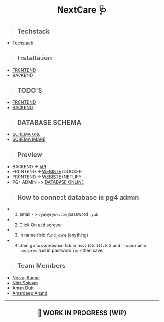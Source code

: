 <h1 align='center'>NextCare 🩺</h2>

> ## Techstack

- [Techstack](./docs/TECHSTACK.md)

> ## Installation

- [FRONTEND](/frontend/docs/INSTALLATION.md)
- [BACKEND](/backend/docs/INSTALLATION.md)

> ## TODO'S

- [FRONTEND](./frontend/docs/TODO.md)
- [BACKEND](./backend/docs/TODO.md)

> ## DATABASE SCHEMA

- [SCHEMA URL](https://dbdiagram.io/d/6257933e2514c979032a5f7d)
- [SCHEMA IMAGE](databse_schema.png)

> ## Preview

- BACKEND  -> [API](https://bit.ly/3kQH1Ih)
- FRONTEND ->  [WEBISTE](https://bit.ly/380nQbZ) (DOCKER)
- FRONTEND ->  [WEBISTE](https://jazzy-starship-22dd57.netlify.app) (NETLIFY)
- PG4 ADMIN - > [DATABASE ONLINE](https://pgadmin-ryuk-me.cloud.okteto.net)
  
> ## How to connect database in pg4 admin

- 1. email - > `ryuk@ryuk.com` password `ryuk`
- 2. Click On add serever
- 3. In name field `find_care` (anything)
- 4. then go to connection tab in host `192.168.0.2` and in username `postgres` and in password `ryuk` then save.

> ## Team Members

- [Neeraj Kumar](https://github.com/Ryuk-me)
- [Nitin Shivam](https://github.com/nitinshivam)
- [Aman Dutt](https://github.com/adgamerx)
- [Amardeep Anand](#null)

<hr>
<h2 align='center'>👷 WORK IN PROGRESS (WIP)</h2>
